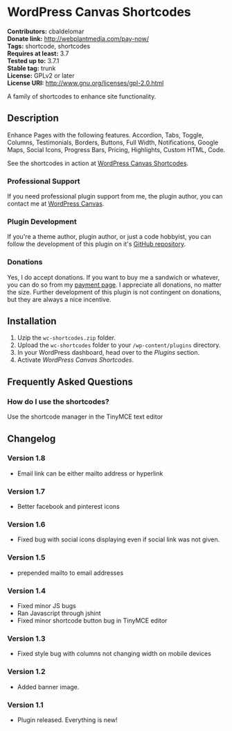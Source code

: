 # WordPress Canvas Shortcodes #

**Contributors:** cbaldelomar  
**Donate link:** http://webplantmedia.com/pay-now/  
**Tags:** shortcode, shortcodes  
**Requires at least:** 3.7  
**Tested up to:** 3.7.1  
**Stable tag:** trunk  
**License:** GPLv2 or later  
**License URI:** http://www.gnu.org/licenses/gpl-2.0.html  

A family of shortcodes to enhance site functionality. 

## Description ##

Enhance Pages with the following features. Accordion, Tabs, Toggle, Columns, Testimonials, Borders, Buttons, Full Width, Notifications, Google Maps, Social Icons, Progress Bars, Pricing, Highlights, Custom HTML, Code.

See the shortcodes in action at [WordPress Canvas Shortcodes](http://wordpresscanvas.com/features/shortcodes/).

### Professional Support

If you need professional plugin support from me, the plugin author, you can contact me at [WordPress Canvas](http://wordpresscanvas.com/).

### Plugin Development

If you're a theme author, plugin author, or just a code hobbyist, you can follow the development of this plugin on it's [GitHub repository](https://github.com/webplantmedia/wc-shortcodes). 

### Donations

Yes, I do accept donations.  If you want to buy me a sandwich or whatever, you can do so from my [payment page](http://webplantmedia.com/pay-now/).  I appreciate all donations, no matter the size.  Further development of this plugin is not contingent on donations, but they are always a nice incentive.

## Installation ##

1. Uzip the `wc-shortcodes.zip` folder.
2. Upload the `wc-shortcodes` folder to your `/wp-content/plugins` directory.
3. In your WordPress dashboard, head over to the *Plugins* section.
4. Activate *WordPress Canvas Shortcodes*.

## Frequently Asked Questions ##

### How do I use the shortcodes?

Use the shortcode manager in the TinyMCE text editor

## Changelog ##

### Version 1.8

* Email link can be either mailto address or hyperlink

### Version 1.7

* Better facebook and pinterest icons

### Version 1.6

* Fixed bug with social icons displaying even if social link was not given.

### Version 1.5

* prepended mailto to email addresses

### Version 1.4

* Fixed minor JS bugs
* Ran Javascript through jshint
* Fixed minor shortcode button bug in TinyMCE editor

### Version 1.3

* Fixed style bug with columns not changing width on mobile devices

### Version 1.2

* Added banner image.

### Version 1.1

* Plugin released.  Everything is new!

